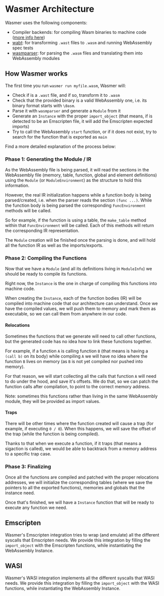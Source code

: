 # Wasmer Architecture

Wasmer uses the following components:

- Compiler backends: for compiling Wasm binaries to machine code ([more info here](https://github.com/wasmerio/wasmer/tree/master/lib#backends))
- [wabt](https://github.com/pepyakin/wabt-rs): for transforming `.wast` files to `.wasm` and running WebAssembly spec tests
- [wasmparser](https://github.com/yurydelendik/wasmparser.rs): for parsing the `.wasm` files and translating them into WebAssembly modules

## How Wasmer works

The first time you run `wasmer run myfile.wasm`, Wasmer will:

- Check if is a `.wast` file, and if so, transform it to `.wasm`
- Check that the provided binary is a valid WebAssembly one, i.e. its binary format starts with `\0asm`.
- Parse it with `wasmparser` and generate a `Module` from it
- Generate an `Instance` with the proper `import_object` (that means, if is detected to be an Emscripten file, it will add the Emscripten expected imports)
- Try to call the WebAssembly `start` function, or if it does not exist, try to search for the function that is exported as `main`

Find a more detailed explanation of the process below:

### Phase 1: Generating the Module / IR

As the WebAssembly file is being parsed, it will read the sections in the WebAssembly file (memory, table, function, global and element definitions) using the `Module` (or `ModuleEnvironment`) as the structure to hold this information.

However, the real IR initialization happens while a function body is being parsed/created, i.e. when the parser reads the section `(func ...)`.
While the function body is being parsed the corresponding `FuncEnvironment` methods will be called.

So for example, if the function is using a table, the `make_table` method within that `FuncEnvironment` will be called.
Each of this methods will return the corresponding IR representation.

The `Module` creation will be finished once the parsing is done, and will hold all the function IR as well as the imports/exports.

### Phase 2: Compiling the Functions

Now that we have a `Module` (and all its definitions living in `ModuleInfo`) we should be ready to compile its functions.

Right now, the `Instance` is the one in charge of compiling this functions into machine code.

When creating the `Instance`, each of the function bodies (IR) will be compiled into machine code that our architecture can understand.
Once we have the compiled values, we will push them to memory and mark them as executable, so we can call them from anywhere in our code.

#### Relocations

Sometimes the functions that we generate will need to call other functions, but the generated code has no idea how to link these functions together.

For example, if a function `A` is calling function `B` (that means is having a `(call b)` on its body) while compiling `A` we will have no idea where the function `B` lives on memory (as `B` is not yet compiled nor pushed into memory).

For that reason, we will start collecting all the calls that function `A` will need to do under the hood, and save it's offsets.
We do that, so we can patch the function calls after compilation, to point to the correct memory address.

Note: sometimes this functions rather than living in the same WebAssembly module, they will be provided as import values.

#### Traps

There will be other times where the function created will cause a trap (for example, if executing `0 / 0`).
When this happens, we will save the offset of the trap (while the function is being compiled).

Thanks to that when we execute a function, if it traps (that means a sigaction is called), we would be able to backtrack from a memory address to a specific trap case.

### Phase 3: Finalizing

Once all the functions are compiled and patched with the proper relocations addresses, we will initialize the corresponding tables (where we save the pointers to all the exported functions), memories and globals that the instance need.

Once that's finished, we will have a `Instance` function that will be ready to execute any function we need.

## Emscripten

Wasmer's Emscripten integration tries to wrap (and emulate) all the different syscalls that Emscripten needs.
We provide this integration by filling the `import_object` with the Emscripten functions, while instantiating the WebAssembly Instance.

## WASI

Wasmer's WASI integration implements all the different syscalls that WASI needs.
We provide this integration by filling the `import_object` with the WASI functions, while instantiating the WebAssembly Instance.
